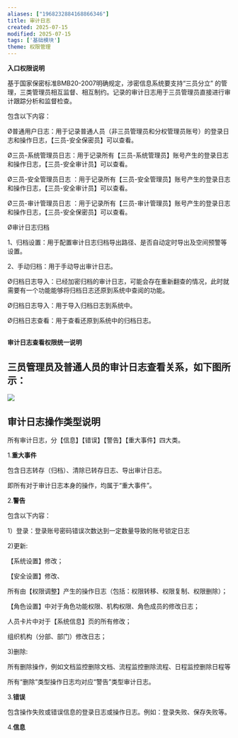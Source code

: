 ```yaml
---
aliases: ["1968232884168866346"]
title: 审计日志
created: 2025-07-15
modified: 2025-07-15
tags: ['基础模块']
theme: 权限管理
---
```


**入口权限说明**

基于国家保密标准BMB20-2007明确规定，涉密信息系统要支持“三员分立” 的管理，三类管理员相互监督、相互制约。记录的审计日志用于三员管理员直接进行审计跟踪分析和监督检查。

包含以下内容：

Ø普通用户日志：用于记录普通人员（非三员管理员和分权管理员账号）的登录日志和操作日志，【三员-安全保密员】可以查看。

Ø三员-系统管理员日志：用于记录所有【三员-系统管理员】账号产生的登录日志和操作日志，【三员-安全审计员】可以查看。

Ø三员-安全管理员日志 ：用于记录所有【三员-安全管理员】账号产生的登录日志和操作日志，【三员-安全审计员】可以查看。

Ø三员-审计管理员日志 ：用于记录所有【三员-审计管理员】账号产生的登录日志和操作日志，【三员-安全保密员】可以查看。

Ø审计日志归档

1、归档设置：用于配置审计日志归档导出路径、是否自动定时导出及空间预警等设置。

2、手动归档：用于手动导出审计日志。

Ø归档日志导入：已经加密归档的审计日志，可能会存在重新翻查的情况，此时就需要有一个功能能够将归档日志还原到系统中查阅的功能。

Ø归档日志导入：用于导入归档日志到系统中。

Ø归档日志查看：用于查看还原到系统中的归档日志。

##

**审计日志查看权限统一说明**

## 三员管理员及普通人员的审计日志查看关系，如下图所示：

![](https://myhelpdoc.oss-cn-heyuan.aliyuncs.com/mdimages/261a0375640e809914869aba0ab43a09.jpg)

## **审计日志操作类型说明**

所有审计日志，分【信息】【错误】【警告】【重大事件】四大类。

1.**重大事件**

包含日志转存（归档）、清除已转存日志、导出审计日志。

即所有对于审计日志本身的操作，均属于“重大事件”。

2.**警告**

包含以下内容：

1）登录：登录账号密码错误次数达到一定数量导致的账号锁定日志

2)更新:

【系统设置】修改；

【安全设置】修改、

所有由【权限调整】产生的操作日志（包括：权限转移、权限复制、权限删除）；

【角色设置】中对于角色功能权限、机构权限、角色成员的修改日志；

人员卡片中对于【系统信息】页的所有修改；

组织机构（分部、部门）修改日志；

3)删除:

所有删除操作，例如文档监控删除文档、流程监控删除流程、日程监控删除日程等

所有“删除”类型操作日志均对应“警告”类型审计日志。

3.**错误**

包含操作失败或错误信息的登录日志或操作日志。例如：登录失败、保存失败等。

4.**信息**

